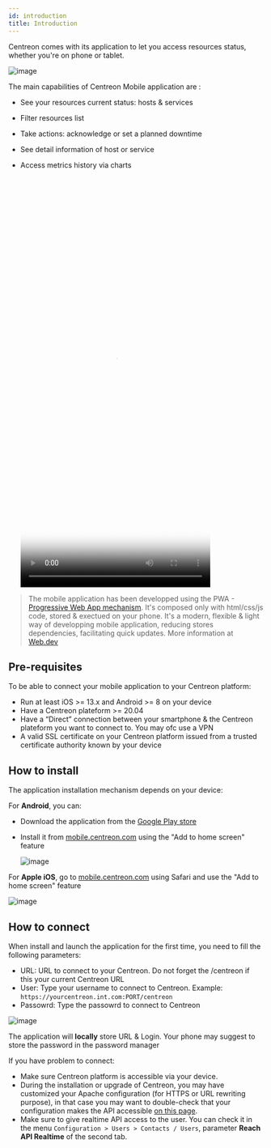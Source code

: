 ```yaml
---
id: introduction
title: Introduction
---
```


Centreon comes with its application to let you access resources status, whether you're on phone or tablet.

  ![image](../assets/mobile/mobile-app-screens.png)

The main capabilities of Centreon Mobile application are :

- See your resources current status: hosts & services
- Filter resources list
- Take actions: acknowledge or set a planned downtime
- See detail information of host or service
- Access metrics history via charts

  <video width="375" height="812" controls="true" allowfullscreen="true" poster="../assets/mobile/mobile-login.png">
    <source src="../assets/mobile/mobile-demo.mp4" type="video/mp4">
  </video>

> The mobile application has been developped using the 
> PWA - [Progressive Web App mechanism](https://en.wikipedia.org/wiki/Progressive_web_application).
> It's composed only with html/css/js code, stored & exectued on your phone. It's a modern, flexible & 
> light way of developping mobile application, reducing stores dependencies, facilitating quick updates. 
> More information at [Web.dev](https://web.dev/what-are-pwas/)

## Pre-requisites

To be able to connect your mobile application to your Centreon platform:

- Run at least iOS >= 13.x and Android >= 8 on your device
- Have a Centreon plateform >= 20.04
- Have a “Direct” connection between your smartphone & the Centreon plateform you want to connect to. You may ofc
use a VPN
- A valid SSL certificate on your Centreon platform issued from a trusted certificate authority known by your device

## How to install

The application installation mechanism depends on your device:

<!--DOCUSAURUS_CODE_TABS-->
<!-- Android -->

For **Android**, you can:

 - Download the application from the [Google Play store](https://play.google.com/store/apps/details?id=com.centreon.mobileapp)
 - Install it from [mobile.centreon.com](https://mobile.centreon.com/) using the "Add to home screen" feature

    ![image](../assets/mobile/andoid-add-to-home-screen.png)

<!-- Apple/iOS -->

For **Apple iOS**, go to [mobile.centreon.com](https://mobile.centreon.com/) using Safari and use the
"Add to home screen" feature

![image](../assets/mobile/ios-add-to-home-screen.png)

<!--END_DOCUSAURUS_CODE_TABS-->

## How to connect

When install and launch the application for the first time, you need to fill the following parameters:

- URL: URL to connect to your Centreon. Do not forget the /centreon if this your current Centreon URL
- User: Type your username to connect to Centreon. Example: `https://yourcentreon.int.com:PORT/centreon`
- Passowrd: Type the passowrd to connect to Centreon

![image](../assets/mobile/mobile-login.png)

The application will **locally** store URL & Login.
Your phone may suggest to store the password in the password manager

If you have problem to connect:

- Make sure Centreon platform is accessible via your device.
- During the installation or upgrade of Centreon, you may have customized your Apache configuration (for HTTPS or URL rewriting purpose), in that case
you may want to double-check that your configuration makes the API accessible [on this page](../administration/accessing-to-centreon-ui.html).
- Make sure to give realtime API access to the user. You can check it in the menu
`Configuration > Users > Contacts / Users`, parameter **Reach API Realtime** of the second tab.
